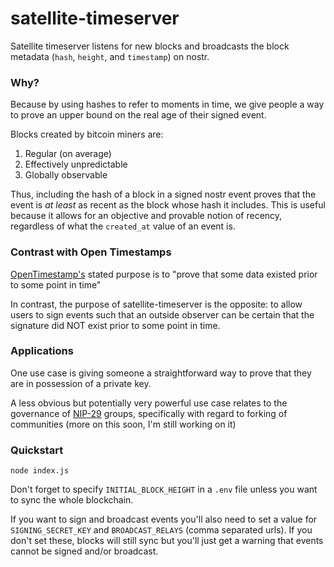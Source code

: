 # satellite-timeserver

Satellite timeserver listens for new blocks and broadcasts the block metadata (`hash`, `height`, and `timestamp`) on nostr.

### Why?

Because by using hashes to refer to moments in time, we give people a way to prove an upper bound on the real age of their signed event.

Blocks created by bitcoin miners are:

1. Regular (on average)
2. Effectively unpredictable
3. Globally observable

Thus, including the hash of a block in a signed nostr event proves that the event is _at least_ as recent as the block whose hash it includes. This is useful because it allows for an objective and provable notion of recency, regardless of what the `created_at` value of an event is.

### Contrast with Open Timestamps

[OpenTimestamp's](https://opentimestamps.org/) stated purpose is to "prove that some data existed prior to some point in time"

In contrast, the purpose of satellite-timeserver is the opposite: to allow users to sign events such that an outside observer can be certain that the signature did NOT exist prior to some point in time.

### Applications

One use case is giving someone a straightforward way to prove that they are in possession of a private key.

A less obvious but potentially very powerful use case relates to the governance of [NIP-29](https://github.com/nostr-protocol/nips/blob/master/29.md) groups, specifically with regard to forking of communities (more on this soon, I'm still working on it)

### Quickstart

`node index.js`

Don't forget to specify `INITIAL_BLOCK_HEIGHT` in a `.env` file unless you want to sync the whole blockchain.

If you want to sign and broadcast events you'll also need to set a value for `SIGNING_SECRET_KEY` and `BROADCAST_RELAYS` (comma separated urls). If you don't set these, blocks will still sync but you'll just get a warning that events cannot be signed and/or broadcast.
